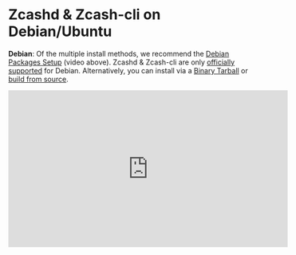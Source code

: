# Zcashd & Zcash-cli on Debian/Ubuntu


**Debian**: Of the multiple install methods, we recommend the [Debian Packages Setup](install_debian_bin_packages.html) (video above). Zcashd & Zcash-cli are only [officially supported](https://zcash.readthedocs.io/en/latest/rtd_pages/supported_platform_policy.html#supported-platform-policy) for Debian. Alternatively, you can install via a [Binary Tarball](install_binary_tarball.html) or [build from source](user_guide.html). 

  <iframe width="560" height="315" src="https://www.youtube.com/embed/hTKL0jPu7X0" frameborder="0" allow="accelerometer; autoplay; encrypted-media; gyroscope; picture-in-picture" allowfullscreen></iframe>